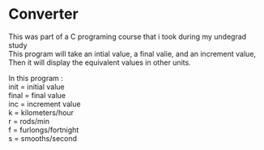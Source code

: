 # Converter

This was part of a C programing course that i took during my undegrad study \
This program will take an intial value, a final valie, and an increment value,
Then it will display the equivalent values in other units.


 In this program : \
init = initial value \
final = final value \
inc = increment value \
k = kilometers/hour \
r = rods/min \
f = furlongs/fortnight \
s = smooths/second 
